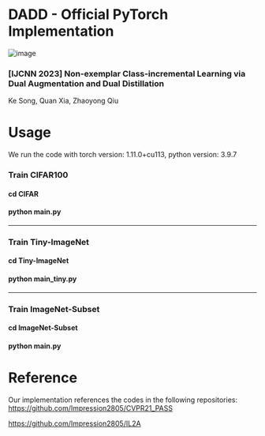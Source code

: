 # DADD - Official PyTorch Implementation
![image](https://user-images.githubusercontent.com/33835813/231756431-07cff8ef-8f33-41b1-93d9-9702d0bf9249.png)
### [IJCNN 2023] Non-exemplar Class-incremental Learning via Dual Augmentation and Dual Distillation
Ke Song, Quan Xia, Zhaoyong Qiu
# Usage
We run the code with torch version: 1.11.0+cu113, python version: 3.9.7
###  Train CIFAR100
#### cd CIFAR
#### python main.py
---
### Train Tiny-ImageNet
#### cd Tiny-ImageNet
#### python main_tiny.py
---
### Train ImageNet-Subset
#### cd ImageNet-Subset
#### python main.py
# Reference
Our implementation references the codes in the following repositories:
https://github.com/Impression2805/CVPR21_PASS  

https://github.com/Impression2805/IL2A

